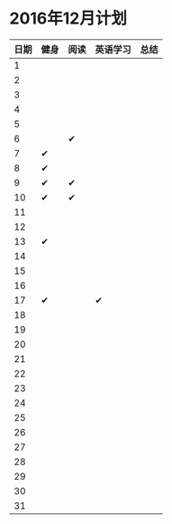 
# 2016年12月计划

 日期|健身|阅读|英语学习|总结
:-----------|:------------|:--------|:---------|:---------
1| | | | |
2| | | | |
3| | | | |
4| | | | |
5| | | | |
6| |✔| | |
7|✔| | | |
8|✔| | | |
9|✔|✔| | |
10|✔|✔| | |
11| | | | |   
12| | | | |
13|✔| | | |
14| | | | |
15| | | | |
16| | | | |
17|✔| |✔| |
18| | | | |
19| | | | |
20| | | | |
21| | | | |
22| | | | |
23| | | | |
24| | | | |
25| | | | |
26| | | | |
27| | | | |
28| | | | |
29| | | | |
30| | | | |
31| | | | |